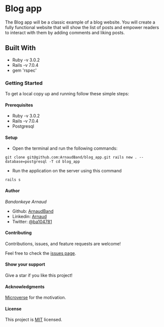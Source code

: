 # Blog app

The Blog app will be a classic example of a blog website. You will create a fully functional website that will show the list of posts and empower readers to interact with them by adding comments and liking posts.

## Built With

- Ruby -v 3.0.2
- Rails -v 7.0.4
- gem 'rspec'

### Getting Started

To get a local copy up and running follow these simple steps:

#### Prerequisites

- Ruby -v 3.0.2
- Rails -v 7.0.4
- Postgresql

#### Setup

- Open the terminal and run the following commands:

`
git clone git@github.com:ArnaudBand/blog_app.git
rails new . --database=postgresql -T
cd blog_app
`

- Run the application on the server using this command

`rails s`

#### Author

*Bandonkeye Arnaud*

- Github: [ArnaudBand](https://github.com/ArnaudBand)
- Linkedin: [Arnaud](https://www.linkedin.com/in/ArnaudBandonkeye/)
- Twitter: [@ba104781](https://twitter.com/ba104781)

#### Contributing

Contributions, issues, and feature requests are welcome!

Feel free to check the [issues page](https://github.com/ArnaudBand/blog_app/issues).

#### Show your support

Give a star if you like this project!

#### Acknowledgments

[Microverse](https://www.microverse.org/) for the motivation.

#### License

This project is [MIT](https://www.mit.edu/about/) licensed.
